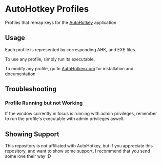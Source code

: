 <h1>AutoHotkey Profiles</h1>
<p>Profiles that remap keys for the <a href="https://www.autohotkey.com/">AutoHotkey</a> application</p>
<h2>Usage</h2>
<p>Each profile is represented by corresponding AHK, and EXE files.</p>
<p>To use any profile, simply run its executable.</p>
<p>To modify any profile, go to <a href="https://www.autohotkey.com/">AutoHotkey.com</a> for installation and documentation</p>
<h2>Troubleshooting</h2>
<h3>Profile Running but not Working</h3>
<p>If the window currently in focus is running with admin privileges, remember to run the profile's executable with admin privileges aswell.</p>
<h2>Showing Support</h2>
<p>This repository is not affiliated with AutoHotkey, but if you appreciate this repository, and want to show some support, I recommend that you send some love their way :D</p>
